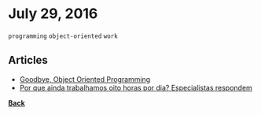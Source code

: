 # July 29, 2016

`programming` `object-oriented` `work`

## Articles

- [Goodbye, Object Oriented Programming](https://medium.com/@cscalfani/goodbye-object-oriented-programming-a59cda4c0e53#.7vk76f1zo)
- [Por que ainda trabalhamos oito horas por dia? Especialistas respondem](http://estilo.uol.com.br/comportamento/noticias/redacao/2016/07/25/por-que-ainda-trabalhamos-oito-horas-por-dia-especialistas-respondem.htm)


[__Back__](../README.md#jul)
